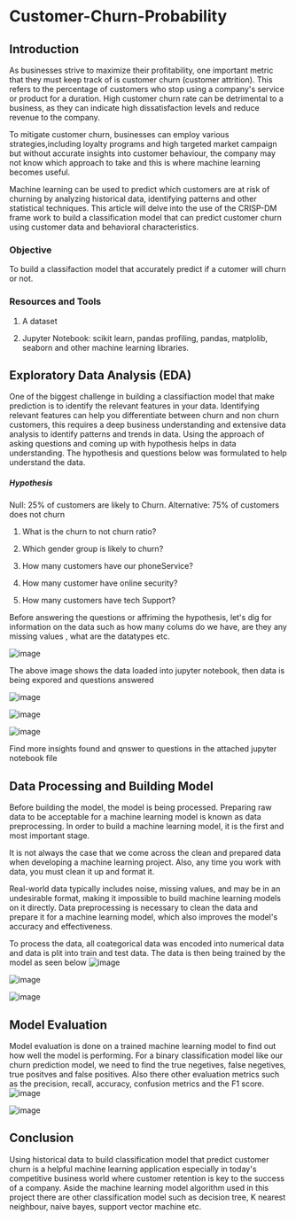 # Customer-Churn-Probability

## Introduction

As businesses strive to maximize their profitability, one important metric that they must keep track of is customer churn (customer attrition). This refers to the percentage of customers who stop using a company's service or product for a duration. High customer churn rate can be detrimental to a business, as they can indicate high dissatisfaction levels and reduce revenue to the company.

To mitigate customer churn, businesses can employ various strategies,including loyalty programs and high targeted market campaign but without accurate insights into customer behaviour, the company may not know which approach to take and this is where machine learning becomes useful. 

Machine learning can be used to predict which customers are at risk of churning by analyzing historical data, identifying patterns and other statistical techniques. This article will delve into the use of the CRISP-DM frame work to build a classification model that can predict customer churn using customer data and behavioral characteristics. 

### Objective

To build a classifaction model that accurately predict if a cutomer will churn or not.

### Resources and Tools

1. A dataset  

2. Jupyter Notebook: scikit learn, pandas profiling, pandas, matplolib, seaborn and other machine learning libraries.

## Exploratory Data Analysis (EDA)

One of the biggest challenge in building a classifiaction model that make prediction is to identify the relevant features in your data. Identifying relevant features can help you differentiate between churn and non churn customers, this requires a deep business understanding and extensive data analysis to identify patterns and trends in data. Using the approach of asking questions and coming up with hypothesis helps in data understanding. The hypothesis and questions below was formulated to help understand the data.

##### Hypothesis

Null: 25% of customers are likely to Churn.
Alternative: 75% of customers does not churn

1. What is the churn to not churn ratio?

2. Which gender group is likely to churn?

3. How many customers have our phoneService?

4. How many customer have online security?

5. How many customers have tech Support?

Before answering the questions or affriming the hypothesis, let's dig for information on the data such as how many colums do we have, are they any missing values , what are the datatypes etc.

![image](https://user-images.githubusercontent.com/74463676/226120167-3c4c1b4f-0057-41a7-89dc-a5830d93b245.png)

The above image shows the data loaded into jupyter notebook, then data is being expored and questions answered

![image](https://user-images.githubusercontent.com/74463676/226120759-4a057a21-137e-4171-b36d-34b481102747.png)

![image](https://user-images.githubusercontent.com/74463676/226120783-1ed28c77-4e29-4d86-b214-b6b3adf9e69c.png)

![image](https://user-images.githubusercontent.com/74463676/226120811-3447ac8b-698c-4dd5-820e-b0f7e583d227.png)

Find more insights found and qnswer to questions in the attached jupyter notebook file


## Data Processing and Building Model

Before building the model, the model is being processed. Preparing raw data to be acceptable for a machine learning model is known as data preprocessing. In order to build a machine learning model, it is the first and most important stage.

It is not always the case that we come across the clean and prepared data when developing a machine learning project. Also, any time you work with data, you must clean it up and format it.

Real-world data typically includes noise, missing values, and may be in an undesirable format, making it impossible to build machine learning models on it directly. Data preprocessing is necessary to clean the data and prepare it for a machine learning model, which also improves the model's accuracy and effectiveness.

To process the data, all coategorical data was encoded into numerical data and data is plit into train and test data. The data is then being trained by the model as seen below
![image](https://user-images.githubusercontent.com/74463676/226123446-31c48a43-b821-47ca-b2a7-97f21e5c9840.png)

![image](https://user-images.githubusercontent.com/74463676/226123574-f120c60a-d783-4732-9146-f55d48283f1f.png)

![image](https://user-images.githubusercontent.com/74463676/226123601-faabf36b-d459-4f3d-b4ba-ca2cfaf8e598.png)


## Model Evaluation
Model evaluation is done on a trained machine learning model to find out how well the model is performing. For a binary classification model like our churn prediction model, we need to find the true negetives, false negetives, true positves and false positives. Also there other evaluation metrics such as the precision, recall, accuracy, confusion metrics and the F1 score.
![image](https://user-images.githubusercontent.com/74463676/226125835-dfde9322-f811-41d4-a074-5871814053dd.png)

![image](https://user-images.githubusercontent.com/74463676/226125859-ee72fe51-f984-4034-acb8-94955fcf258e.png)


## Conclusion

Using historical data to build classification model that predict customer churn is a helpful machine learning application especially in today's competitive business world where customer retention is key to the success of a company. Aside the machine learning model algorithm used in this project there are other classification model such as decision tree, K nearest neighbour, naive bayes, support vector machine etc.

